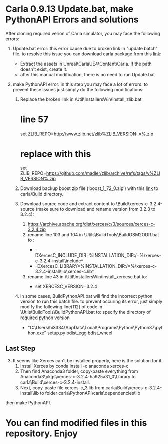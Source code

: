 # Carla 0.9.13 Update.bat, make PythonAPI Errors and solutions
After cloning required verion of Carla simulator, you may face the following errors:
1. Update.bat error: this error cause due to broken link in "update batch" file. to resolve this issue you can download carla package from this [link](http://carla-assets.s3.us-east-005.backblazeb2.com/20211112_d5cfa12.tar.gz):
   * Extract the assets in Unreal\CarlaUE4\Content\Carla. If the path doesn't exist, create it.
   * after this manual modification, there is no need to run Update.bat

2. make PythonAPI error: in this step you may face a lot of errors. to prevent these issues just simply do the following modifications:
   1. Replace the broken link in <path-to-carla>\Util\InstallersWin\install_zlib.bat
      # line 57
      set ZLIB_REPO=http://www.zlib.net/zlib%ZLIB_VERSION:.=%.zip
      # replace with this
      set ZLIB_REPO=https://github.com/madler/zlib/archive/refs/tags/v%ZLIB_VERSION%.zip

   2. Download backup boost zip file (‘boost_1_72_0.zip’) with this [link](https://carla-releases.s3.us-east-005.backblazeb2.com/Backup/boost_1_72_0.zip) to carla/Build directory.
   3. Download source code and extract content to <path-to-carla>\Build\xerces-c-3.2.4-source (make sure to download and rename version from 3.2.3 to 3.2.4):
      1. https://archive.apache.org/dist/xerces/c/3/sources/xerces-c-3.2.4.zip
      2. rename line 103 and 104 in <path-to-carla>\Utils\BuildTools\BuildOSM2ODR.bat to :
          * -DXercesC_INCLUDE_DIR=%INSTALLATION_DIR:/=\%\xerces-c-3.2.4-install\include^
          * -DXercesC_LIBRARY=%INSTALLATION_DIR:/=\%\xerces-c-3.2.4-install\lib\xerces-c.lib^
      3. rename line 43 in <path-to-carla>\Util\InstallersWin\install_xercesc.bat to:
          * set XERCESC_VERSION=3.2.4

    4. in some cases, BuildPythonAPI.bat will find the incorrect python version to run this batch file. to prevent occuring its error, just simply modify the following line(112) of code in <path-to-carla>\Utils\BuildTools\BuildPythonAPI.bat to: specify the directory of required python version
          * "C:\Users\hi3334\AppData\Local\Programs\Python\Python37\python.exe" setup.py bdist_egg bdist_wheel
      
  ## Last Step ##
   3. It seems like Xerces can't be installed properly, here is the solution for it.
      1. Install Xerces by conda install -c anaconda xerces-c
      2. Then find Anaconda3 folder, copy-paste everything from Anaconda3\pkgs\xerces-c-3.2.4-ha925a31_0\Library to carla\Build\xerces-c-3.2.4-install.
      3. Next, copy-paste file xerces-c_3.lib from carla\Build\xerces-c-3.2.4-install\lib to folder carla\PythonAPI\carla\dependencies\lib

then make PythonAPI.
# You can find modified files in this repository. Enjoy

